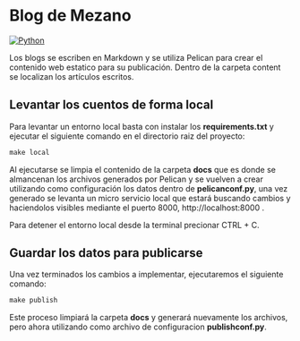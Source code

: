 # Blog de Mezano

[![Python](https://img.shields.io/badge/python-black?style=for-the-badge&logo=python)](https://github.com/mezano85/blog)

Los blogs se escriben en Markdown y se utiliza Pelican para crear el contenido web estatico
para su publicación. Dentro de la carpeta content se localizan los artículos escritos.
## Levantar los cuentos de forma local

Para levantar un entorno local basta con instalar los **requirements.txt** y ejecutar el siguiente
comando en el directorio raiz del proyecto:

```python
make local
```

Al ejecutarse se limpia el contenido de la carpeta **docs** que es donde se almancenan los
archivos generados por Pelican y se vuelven a crear utilizando como configuración los datos
dentro de **pelicanconf.py**, una vez generado se levanta un micro servicio local que estará
buscando cambios y haciendolos visibles mediante el puerto 8000, http://localhost:8000 .

Para detener el entorno local desde la terminal precionar CTRL + C.

## Guardar los datos para publicarse

Una vez terminados los cambios a implementar, ejecutaremos el siguiente comando:

```python
make publish
```

Este proceso limpiará la carpeta **docs** y generará nuevamente los archivos, pero ahora
utilizando como archivo de configuracion **publishconf.py**.